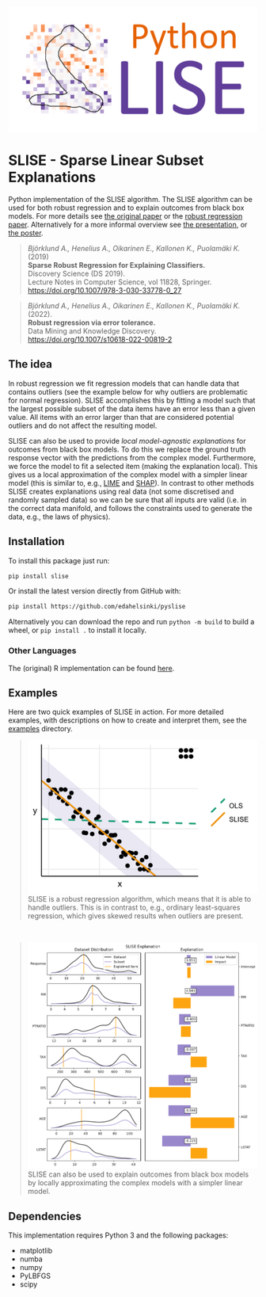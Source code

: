 ![PySLISE Banner Image](examples/pyslise_banner.png)
# SLISE - Sparse Linear Subset Explanations

Python implementation of the SLISE algorithm. The SLISE algorithm can be used for both robust regression and to explain outcomes from black box models.
For more details see [the original paper](https://rdcu.be/bVbda) or the [robust regression paper](https://rdcu.be/cFRHD).
Alternatively for a more informal overview see [the presentation](https://github.com/edahelsinki/slise/raw/master/vignettes/presentation.pdf), or [the poster](https://github.com/edahelsinki/slise/raw/master/vignettes/poster.pdf).

> *Björklund A., Henelius A., Oikarinen E., Kallonen K., Puolamäki K.* (2019)  
> **Sparse Robust Regression for Explaining Classifiers.**  
> Discovery Science (DS 2019).  
> Lecture Notes in Computer Science, vol 11828, Springer.  
> https://doi.org/10.1007/978-3-030-33778-0_27  

> *Björklund A., Henelius A., Oikarinen E., Kallonen K., Puolamäki K.* (2022).  
> **Robust regression via error tolerance.**  
> Data Mining and Knowledge Discovery.  
> https://doi.org/10.1007/s10618-022-00819-2  

## The idea

In robust regression we fit regression models that can handle data that contains outliers (see the example below for why outliers are problematic for normal regression). SLISE accomplishes this by fitting a model such that the largest possible subset of the data items have an error less than a given value. All items with an error larger than that are considered potential outliers and do not affect the resulting model.

SLISE can also be used to provide *local model-agnostic explanations* for outcomes from black box models. To do this we replace the ground truth response vector with the predictions from the complex model. Furthermore, we force the model to fit a selected item (making the explanation local). This gives us a local approximation of the complex model with a simpler linear model (this is similar to, e.g., [LIME](https://github.com/marcotcr/lime) and [SHAP](https://github.com/slundberg/shap)). In contrast to other methods SLISE creates explanations using real data (not some discretised and randomly sampled data) so we can be sure that all inputs are valid (i.e. in the correct data manifold, and follows the constraints used to generate the data, e.g., the laws of physics).

## Installation

To install this package just run:

```sh
pip install slise
```

Or install the latest version directly from GitHub with:

```sh
pip install https://github.com/edahelsinki/pyslise
```

Alternatively you can download the repo and run `python -m build` to build a wheel, or `pip install .` to install it locally.

### Other Languages

The (original) R implementation can be found [here](https://github.com/edahelsinki/slise).

## Examples

Here are two quick examples of SLISE in action. For more detailed examples, with descriptions on how to create and interpret them, see the [examples](https://github.com/edahelsinki/pyslise/tree/master/examples) directory.

> ![Example of Robust Regression](examples/ex1.png)  
> SLISE is a robust regression algorithm, which means that it is able to handle outliers. This is in contrast to, e.g., ordinary least-squares regression, which gives skewed results when outliers are present.

&nbsp;
> ![Example of Explanation](examples/ex2.png)  
> SLISE can also be used to explain outcomes from black box models by locally approximating the complex models with a simpler linear model.

## Dependencies

This implementation requires Python 3 and the following packages:

- matplotlib
- numba
- numpy
- PyLBFGS
- scipy
